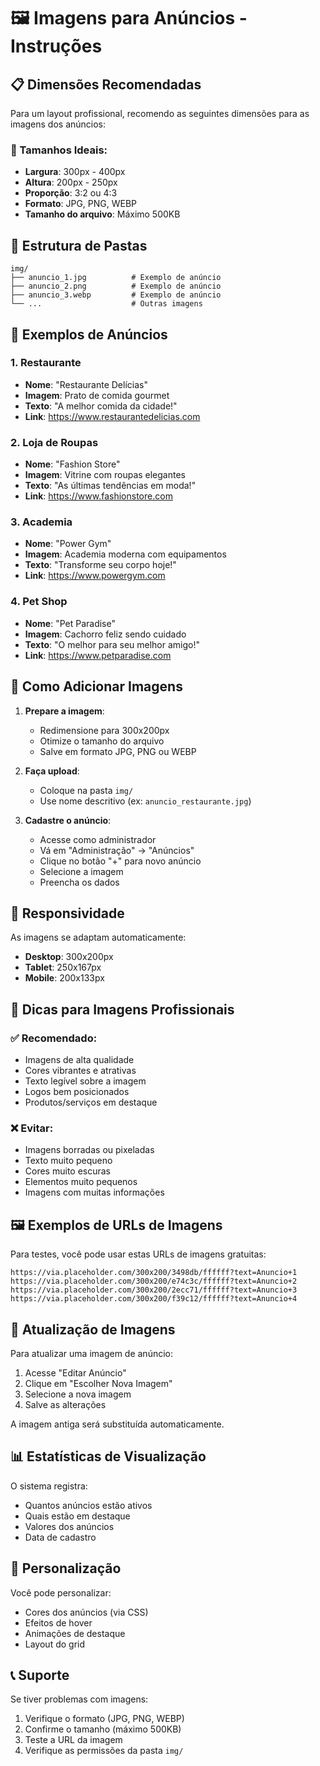 # 🖼️ Imagens para Anúncios - Instruções

## 📋 Dimensões Recomendadas

Para um layout profissional, recomendo as seguintes dimensões para as imagens dos anúncios:

### 🎯 Tamanhos Ideais:
- **Largura**: 300px - 400px
- **Altura**: 200px - 250px
- **Proporção**: 3:2 ou 4:3
- **Formato**: JPG, PNG, WEBP
- **Tamanho do arquivo**: Máximo 500KB

## 📁 Estrutura de Pastas

```
img/
├── anuncio_1.jpg          # Exemplo de anúncio
├── anuncio_2.png          # Exemplo de anúncio
├── anuncio_3.webp         # Exemplo de anúncio
└── ...                    # Outras imagens
```

## 🎨 Exemplos de Anúncios

### 1. Restaurante
- **Nome**: "Restaurante Delícias"
- **Imagem**: Prato de comida gourmet
- **Texto**: "A melhor comida da cidade!"
- **Link**: https://www.restaurantedelicias.com

### 2. Loja de Roupas
- **Nome**: "Fashion Store"
- **Imagem**: Vitrine com roupas elegantes
- **Texto**: "As últimas tendências em moda!"
- **Link**: https://www.fashionstore.com

### 3. Academia
- **Nome**: "Power Gym"
- **Imagem**: Academia moderna com equipamentos
- **Texto**: "Transforme seu corpo hoje!"
- **Link**: https://www.powergym.com

### 4. Pet Shop
- **Nome**: "Pet Paradise"
- **Imagem**: Cachorro feliz sendo cuidado
- **Texto**: "O melhor para seu melhor amigo!"
- **Link**: https://www.petparadise.com

## 🔧 Como Adicionar Imagens

1. **Prepare a imagem**:
   - Redimensione para 300x200px
   - Otimize o tamanho do arquivo
   - Salve em formato JPG, PNG ou WEBP

2. **Faça upload**:
   - Coloque na pasta `img/`
   - Use nome descritivo (ex: `anuncio_restaurante.jpg`)

3. **Cadastre o anúncio**:
   - Acesse como administrador
   - Vá em "Administração" → "Anúncios"
   - Clique no botão "+" para novo anúncio
   - Selecione a imagem
   - Preencha os dados

## 📱 Responsividade

As imagens se adaptam automaticamente:
- **Desktop**: 300x200px
- **Tablet**: 250x167px
- **Mobile**: 200x133px

## 🎯 Dicas para Imagens Profissionais

### ✅ Recomendado:
- Imagens de alta qualidade
- Cores vibrantes e atrativas
- Texto legível sobre a imagem
- Logos bem posicionados
- Produtos/serviços em destaque

### ❌ Evitar:
- Imagens borradas ou pixeladas
- Texto muito pequeno
- Cores muito escuras
- Elementos muito pequenos
- Imagens com muitas informações

## 🖼️ Exemplos de URLs de Imagens

Para testes, você pode usar estas URLs de imagens gratuitas:

```
https://via.placeholder.com/300x200/3498db/ffffff?text=Anuncio+1
https://via.placeholder.com/300x200/e74c3c/ffffff?text=Anuncio+2
https://via.placeholder.com/300x200/2ecc71/ffffff?text=Anuncio+3
https://via.placeholder.com/300x200/f39c12/ffffff?text=Anuncio+4
```

## 🔄 Atualização de Imagens

Para atualizar uma imagem de anúncio:
1. Acesse "Editar Anúncio"
2. Clique em "Escolher Nova Imagem"
3. Selecione a nova imagem
4. Salve as alterações

A imagem antiga será substituída automaticamente.

## 📊 Estatísticas de Visualização

O sistema registra:
- Quantos anúncios estão ativos
- Quais estão em destaque
- Valores dos anúncios
- Data de cadastro

## 🎨 Personalização

Você pode personalizar:
- Cores dos anúncios (via CSS)
- Efeitos de hover
- Animações de destaque
- Layout do grid

## 📞 Suporte

Se tiver problemas com imagens:
1. Verifique o formato (JPG, PNG, WEBP)
2. Confirme o tamanho (máximo 500KB)
3. Teste a URL da imagem
4. Verifique as permissões da pasta `img/` 